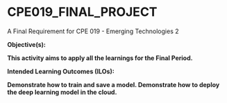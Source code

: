 # CPE019_FINAL_PROJECT

A Final Requirement for CPE 019 - Emerging Technologies 2 

<b>Objective(s): <b>

This activity aims to apply all the learnings for the Final Period. 

<b>Intended Learning Outcomes (ILOs): <b>

Demonstrate how to train and save a model.
Demonstrate how to deploy the deep learning model in the cloud.
